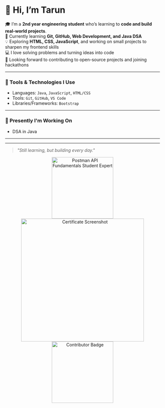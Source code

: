 
# 👋 Hi, I’m Tarun

🎓 I’m a **2nd year engineering student** who’s learning to **code and build real-world projects**.  
🌱 Currently learning **Git, GitHub, Web Development, and Java DSA**  
💡 Exploring **HTML, CSS, JavaScript**, and working on small projects to sharpen my frontend skills   
💻 I love solving problems and turning ideas into code  
🚀 Looking forward to contributing to open-source projects and joining hackathons  

---

### 🧰 Tools & Technologies I Use

- Languages: `Java`, `JavaScript`, `HTML/CSS`
- Tools: `Git`, `GitHub`, `VS Code`
- Libraries/Frameworks: `Bootstrap`

---

### 🔭 Presently I'm Working On

- DSA in Java 

---

---

> *"Still learning, but building every day."*
<p align="center">
  <img src="https://github.com/user-attachments/assets/4de8b22a-79e0-40f9-a301-91269f8023d1" alt="Postman API Fundamentals Student Expert" width="200" />
  <img src="https://github.com/user-attachments/assets/04e70d61-4f23-4bf8-8275-9b6e5c4a7e0c" alt="Certificate Screenshot" width="400" />
  <img src="https://github.com/user-attachments/assets/bfc05290-4b1f-43f0-88b0-54d07824eeeb" alt="Contributor Badge" width="200" />
</p>


<!---
hiitarun1/hiitarun1 is a ✨ special ✨ repository because its `README.md` (this file) appears on your GitHub profile.
You can click the Preview link to take a look at your changes.
--->
